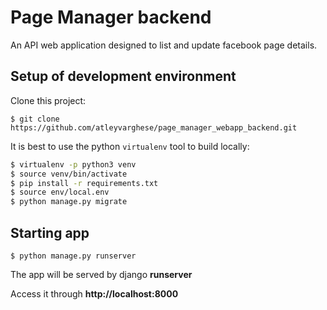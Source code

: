 # Page Manager backend
An API web application designed to list and update facebook page details.

## Setup of development environment

Clone this project:

    $ git clone https://github.com/atleyvarghese/page_manager_webapp_backend.git

It is best to use the python `virtualenv` tool to build locally:

```sh
$ virtualenv -p python3 venv
$ source venv/bin/activate
$ pip install -r requirements.txt
$ source env/local.env
$ python manage.py migrate
```


## Starting app

    $ python manage.py runserver

The app will be served by django **runserver**

Access it through **http://localhost:8000**
